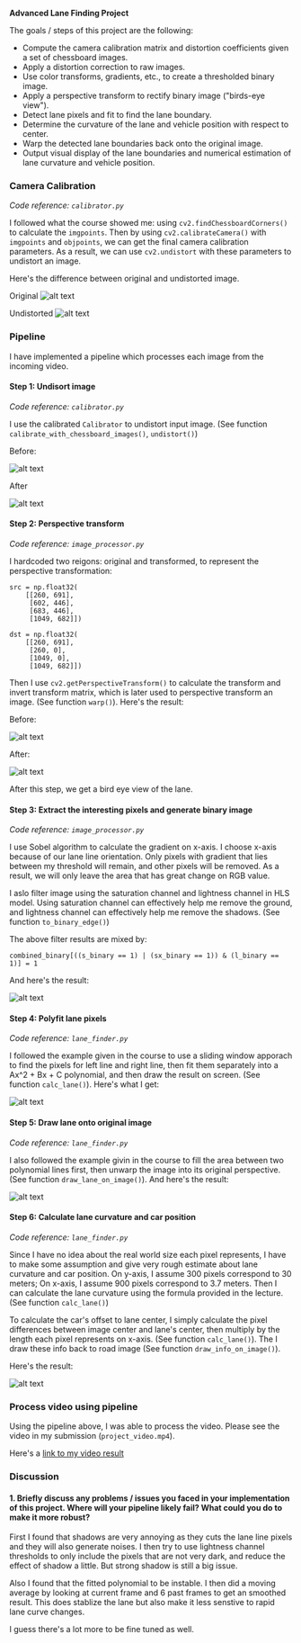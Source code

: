 **Advanced Lane Finding Project**

The goals / steps of this project are the following:

* Compute the camera calibration matrix and distortion coefficients given a set of chessboard images.
* Apply a distortion correction to raw images.
* Use color transforms, gradients, etc., to create a thresholded binary image.
* Apply a perspective transform to rectify binary image ("birds-eye view").
* Detect lane pixels and fit to find the lane boundary.
* Determine the curvature of the lane and vehicle position with respect to center.
* Warp the detected lane boundaries back onto the original image.
* Output visual display of the lane boundaries and numerical estimation of lane curvature and vehicle position.

[//]: # (Image References)

[image1]: ./images/original.jpg "Original"
[image2]: ./images/undistorted.jpg "Undistorted"
[image3]: ./images/pipeline_original.jpg "Pipeline Original"
[image4]: ./images/pipeline_undistorted.jpg "Pipeline Undistorted"
[image5]: ./images/pipeline_warped.jpg "Pipwline Warped"
[image6]: ./images/pipeline_binary.jpg "Pipeline Binary"
[image7]: ./images/pipeline_polyfit.png "Pipeline Polyfit"
[image8]: ./images/pipeline_lane.jpg "Pipeline Lane"
[image9]: ./images/pipeline_result.jpg "Pipeline Result"
[video1]: ./videos/project_video.mp4 "Video"

### Camera Calibration

*Code reference: `calibrator.py`*

I followed what the course showed me: using `cv2.findChessboardCorners()` to calculate the `imgpoints`. Then by using `cv2.calibrateCamera()` with `imgpoints` and `objpoints`, we can get the final camera calibration parameters. As a result, we can use `cv2.undistort` with these parameters to undistort an image.

Here's the difference between original and undistorted image.

Original
![alt text][image1]

Undistorted
![alt text][image2]

### Pipeline

I have implemented a pipeline which processes each image from the incoming video.

#### Step 1: Undisort image

*Code reference: `calibrator.py`*

I use the calibrated `Calibrator` to undistort input image. (See function `calibrate_with_chessboard_images()`, `undistort()`)

Before:

![alt text][image3]

After

![alt text][image4]

#### Step 2: Perspective transform

*Code reference: `image_processor.py`*

I hardcoded two reigons: original and transformed, to represent the perspective transformation:

    src = np.float32(
        [[260, 691],
         [602, 446],
         [683, 446],
         [1049, 682]])

    dst = np.float32(
        [[260, 691],
         [260, 0],
         [1049, 0],
         [1049, 682]])

Then I use `cv2.getPerspectiveTransform()` to calculate the transform and invert transform matrix, which is later used to perspective transform an image. (See function `warp()`). Here's the result:

Before:

![alt text][image4]

After:

![alt text][image5]

After this step, we get a bird eye view of the lane.

#### Step 3: Extract the interesting pixels and generate binary image

*Code reference: `image_processor.py`*

I use Sobel algorithm to calculate the gradient on x-axis. I choose x-axis because of our lane line orientation. Only pixels with gradient that lies between my threshold will remain, and other pixels will be removed. As a result, we will only leave the area that has great change on RGB value.

I aslo filter image using the saturation channel and lightness channel in HLS model. Using saturation channel can effectively help me remove the ground, and lightness channel can effectively help me remove the shadows. (See function `to_binary_edge()`)

The above filter results are mixed by:

	combined_binary[((s_binary == 1) | (sx_binary == 1)) & (l_binary == 1)] = 1

And here's the result:

![alt text][image6]

#### Step 4: Polyfit lane pixels

*Code reference: `lane_finder.py`*

I followed the example given in the course to use a sliding window apporach to find the pixels for left line and right line, then fit them separately into a Ax^2 + Bx + C polynomial, and then draw the result on screen. (See function `calc_lane()`). Here's what I get:

![alt text][image7]

#### Step 5: Draw lane onto original image

*Code reference: `lane_finder.py`*

I also followed the example givin in the course to fill the area between two polynomial lines first, then unwarp the image into its original perspective. (See function `draw_lane_on_image()`). And here's the result:

![alt text][image8]

#### Step 6: Calculate lane curvature and car position

*Code reference: `lane_finder.py`*

Since I have no idea about the real world size each pixel represents, I have to make some assumption and give very rough estimate about lane curvature and car position. On y-axis, I assume 300 pixels correspond to 30 meters; On x-axis, I assume 900 pixels correspond to 3.7 meters. Then I can calculate the lane curvature using the formula provided in the lecture. (See function `calc_lane()`)

To calculate the car's offset to lane center, I simply calculate the pixel differences between image center and lane's center, then multiply by the length each pixel represents on x-axis. (See function `calc_lane()`). The I draw these info back to road image (See function `draw_info_on_image()`).

Here's the result:

![alt text][image9]

### Process video using pipeline

Using the pipeline above, I was able to process the video. Please see the video in my submission (`project_video.mp4`).

Here's a [link to my video result](./videos/project_video.mp4)

### Discussion

#### 1. Briefly discuss any problems / issues you faced in your implementation of this project.  Where will your pipeline likely fail?  What could you do to make it more robust?

First I found that shadows are very annoying as they cuts the lane line pixels and they will also generate noises. I then try to use lightness channel thresholds to only include the pixels that are not very dark, and reduce the effect of shadow a little. But strong shadow is still a big issue.

Also I found that the fitted polynomial to be instable. I then did a moving average by looking at current frame and 6 past frames to get an smoothed result. This does stablize the lane but also make it less senstive to rapid lane curve changes.

I guess there's a lot more to be fine tuned as well.
